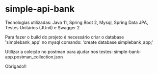 # simple-api-bank

Tecnologias utilizadas: Java 11, Spring Boot 2, Mysql, Spring Data JPA, Testes Unitários (JUnit) e Swagger 2

Para fazer o build do projeto é necessário criar o database 'simplebank_app' no mysql comando: 'create database simplebank_app;'

Utilizar a coleção no postman para ajudar nos testes: simple-bank-app.postman_collection.json

Obrigado!! 
